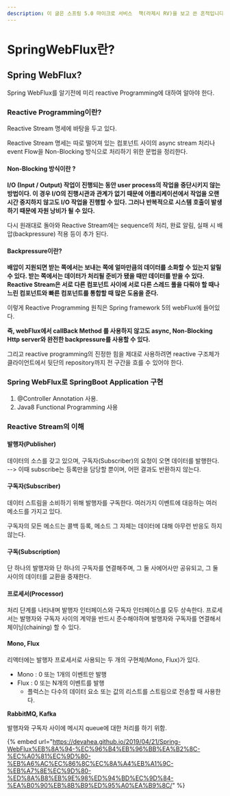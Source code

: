 ```yaml
---
description: 이 글은 스프링 5.0 마이크로 서비스  책(라제시 RV)을 보고 쓴 흔적입니다.
---
```


# SpringWebFlux란?

## Spring WebFlux?

Spring WebFlux를 알기전에 미리 reactive Programming에 대하여 알아야 한다.

### Reactive Programming이란?

Reactive Stream 명세에 바탕을 두고 있다.

Reactive Stream 명세는 따로 떨어져 있는 컴포넌트 사이의 async stream 처리나 event Flow을 Non-Blocking 방식으로 처리하기 위한 문법을 정리한다.

#### Non-Blocking 방식이란 ?

**I/O \(Input / Output\) 작업이 진행되는 동안 user process의 작업을 중단시키지 않는 방법이다. 이 경우 I/O의 진행시관과 관계가 없기 때문에 어플리케이션에서 작업을 오랜 시간 중지하지 않고도 I/O 작업을 진행할 수 있다. 그러나 반복적으로 시스템 호출이 발생하기 때문에 자원 낭비가 될 수 있다.**

다시 원래대로 돌아와 Reactive Stream에는 sequence의 처리, 완료 알림, 실패 시 배압\(backpressure\) 적용 등이 추가 된다.

#### Backpressure이란?

**배압이 지원되면 받는 쪽에서는 보내는 쪽에 얼마만큼의 데이터를 소화할 수 있는지 알릴 수 있다. 받는 쪽에서는 데이터가 처리될 준비가 됐을 때만 데이터를 받을 수 있다. Reactive Stream은 서로 다른 컴포넌트 사이에 서로 다른 스레드 풀을 다뤄야 할 때나 느린 컴포넌트와 빠른 컴포넌트를 통합할 때 많은 도움을 준다.**

이렇게 Reactive Programming 원칙은 Spring framework 5의 webFlux에 들어있다.

**즉, webFlux에서 callBack Method 를 사용하지 않고도 async, Non-Blocking Http server와 완전한 backpressure를 사용할 수 있다.**

그리고 reactive programming의 진정한 힘을 제대로 사용하려면 reactive 구조체가 클라이언트에서 뒷단의 repository까지 전 구간을 흐를 수 있어야 한다.

### Spring WebFlux로 SpringBoot Application 구현

1. @Controller Annotation 사용.
2. Java8 Functional Programming 사용

### Reactive Stream의 이해

#### 발행자\(Publisher\)

데이터의 소스를 갖고 있으며, 구독자\(Subscriber\)의 요청이 오면 데이터를 발행한다. --&gt; 이때 subscribe는 등록만을 담당할 뿐이며, 어떤 결과도 반환하지 않는다.

#### 구독자\(Subscriber\)

데이터 스트림을 소비하기 위해 발행자를 구독한다. 여러가지 이벤트에 대응하는 여러 메소드를 가지고 있다.

구독자의 모든 메소드는 콜백 등록, 메소드 그 자체는 데이터에 대해 아무런 반응도 하지 않는다.

#### 구독\(Subscription\)

단 하나의 발행자와 단 하나의 구독자를 연결해주며, 그 둘 사에어사만 공유되고, 그 둘 사이의 데이터를 교환을 중재한다.

#### 프로세서\(Processor\)

처리 단계를 나타내며 발행자 인터페이스와 구독자 인터페이스를 모두 상속한다. 프로세서는 발행자와 구독자 사이의 계약을 반드시 준수해야하며 발행자와 구독자를 연결해서 체이닝\(chaining\) 할 수 있다.

#### Mono, Flux

리액터에는 발행자 프로세서로 사용되는 두 개의 구현체\(Mono, Flux\)가 있다.

* Mono : 0 또는 1개의 이벤트만 발행
* Flux : 0 또는 N개의 이벤트를 발행
  * 플럭스는 다수의 데이터 요소 또는 값의 리스트를 스트림으로 전송할 때 사용한다.

**RabbitMQ, Kafka**

발행자와 구독자 사이에 메시지 queue에 대한 처리를 하기 위함.

{% embed url="https://devahea.github.io/2019/04/21/Spring-WebFlux%EB%8A%94-%EC%96%B4%EB%96%BB%EA%B2%8C-%EC%A0%81%EC%9D%80-%EB%A6%AC%EC%86%8C%EC%8A%A4%EB%A1%9C-%EB%A7%8E%EC%9D%80-%ED%8A%B8%EB%9E%98%ED%94%BD%EC%9D%84-%EA%B0%90%EB%8B%B9%ED%95%A0%EA%B9%8C/" %}



